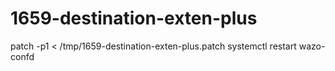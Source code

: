 # 1659-destination-exten-plus

patch -p1 < /tmp/1659-destination-exten-plus.patch
systemctl restart wazo-confd

